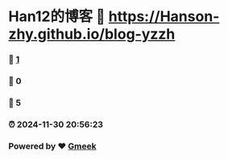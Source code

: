 # Han12的博客 :link: https://Hanson-zhy.github.io/blog-yzzh 
### :page_facing_up: [1](https://Hanson-zhy.github.io/blog-yzzh/tag.html) 
### :speech_balloon: 0 
### :hibiscus: 5 
### :alarm_clock: 2024-11-30 20:56:23 
### Powered by :heart: [Gmeek](https://github.com/Meekdai/Gmeek)
